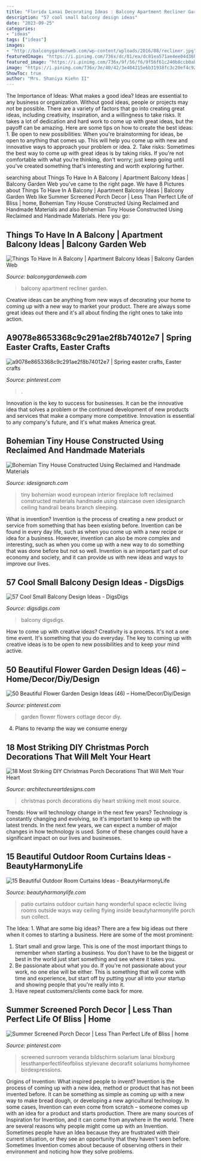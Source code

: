 ```yaml
---
title: "Florida Lanai Decorating Ideas : Balcony Apartment Recliner Garden"
description: "57 cool small balcony design ideas"
date: "2023-09-25"
categories:
- "ideas"
tags: ["ideas"]
images:
- "http://balconygardenweb.com/wp-content/uploads/2016/08/recliner.jpg"
featuredImage: "https://i.pinimg.com/736x/dc/81/ea/dc81ea571ae4ee04d36b259d668add30.jpg"
featured_image: "https://i.pinimg.com/736x/9f/56/f6/9f56f61c240b8ccb0ab20be838e29602.jpg"
image: "https://i.pinimg.com/736x/3e/40/42/3e404215e6b31938fc3c20ef4c92ea6d.jpg"
ShowToc: true
author: "Mrs. Shaniya Kiehn II"
---
```



The Importance of Ideas: What makes a good idea?
Ideas are essential to any business or organization. Without good ideas, people or projects may not be possible. There are a variety of factors that go into creating great ideas, including creativity, inspiration, and a willingness to take risks. It takes a lot of dedication and hard work to come up with great ideas, but the payoff can be amazing. Here are some tips on how to create the best ideas: 1. Be open to new possibilities: When you're brainstorming for ideas, be open to anything that comes up. This will help you come up with new and innovative ways to approach your problem or idea. 2. Take risks: Sometimes the best way to come up with great ideas is by taking risks. If you're not comfortable with what you're thinking, don't worry; just keep going until you've created something that's interesting and worth exploring further. 
	

		
searching about Things To Have In A Balcony | Apartment Balcony Ideas | Balcony Garden Web you've came to the right page. We have 8 Pictures about Things To Have In A Balcony | Apartment Balcony Ideas | Balcony Garden Web like Summer Screened Porch Decor | Less Than Perfect Life of Bliss | home, Bohemian Tiny House Constructed Using Reclaimed and Handmade Materials and also Bohemian Tiny House Constructed Using Reclaimed and Handmade Materials. Here you go:
		
    
## Things To Have In A Balcony | Apartment Balcony Ideas | Balcony Garden Web

<img loading=lazy src="http://balconygardenweb.com/wp-content/uploads/2016/08/recliner.jpg" onerror="this.onerror=null;this.src='https://tse1.mm.bing.net/th?id=OIP.2uGfdDAsurPxuz2pah_p4AHaLI&amp;pid=15.1';" alt="Things To Have In A Balcony | Apartment Balcony Ideas | Balcony Garden Web">

_Source: balconygardenweb.com_

>balcony apartment recliner garden. 

	

Creative ideas can be anything from new ways of decorating your home to coming up with a new way to market your product. There are always some great ideas out there and it's all about finding the right ones to take into action.

    
## A9078e8653368c9c291ae2f8b74012e7 | Spring Easter Crafts, Easter Crafts

<img loading=lazy src="https://i.pinimg.com/736x/dc/81/ea/dc81ea571ae4ee04d36b259d668add30.jpg" onerror="this.onerror=null;this.src='https://tse1.mm.bing.net/th?id=OIP.fip2QKWA1-nic1CZ174WeAHaJ4&amp;pid=15.1';" alt="a9078e8653368c9c291ae2f8b74012e7 | Spring easter crafts, Easter crafts">

_Source: pinterest.com_

>. 

	

Innovation is the key to success for businesses. It can be the innovative idea that solves a problem or the continued development of new products and services that make a company more competitive. Innovation is essential to any company's future, and it's what makes America great.

    
## Bohemian Tiny House Constructed Using Reclaimed And Handmade Materials

<img loading=lazy src="http://www.idesignarch.com/wp-content/uploads/European-Inspired-Bohemian-Tiny-House_4.jpg" onerror="this.onerror=null;this.src='https://tse1.mm.bing.net/th?id=OIP.5BJZMb0pQOv9GQF21hpn2QHaLG&amp;pid=15.1';" alt="Bohemian Tiny House Constructed Using Reclaimed and Handmade Materials">

_Source: idesignarch.com_

>tiny bohemian wood european interior fireplace loft reclaimed constructed materials handmade using staircase oven idesignarch ceiling handrail beans branch sleeping. 

	

What is invention?
Invention is the process of creating a new product or service from something that has been existing before. Invention can be found in every day life, such as when you come up with a new recipe or idea for a business. However, invention can also be more complex and interesting, such as when you come up with a new way to do something that was done before but not so well. Invention is an important part of our economy and society, and it can provide us with new ideas and ways to improve our lives.

    
## 57 Cool Small Balcony Design Ideas - DigsDigs

<img loading=lazy src="https://www.digsdigs.com/photos/small-balcony-design-ideas-32-554x833.jpg" onerror="this.onerror=null;this.src='https://tse3.mm.bing.net/th?id=OIP.gDmiZSMuOcHMUCHbhbVR3gHaLI&amp;pid=15.1';" alt="57 Cool Small Balcony Design Ideas - DigsDigs">

_Source: digsdigs.com_

>balcony digsdigs. 

	

How to come up with creative ideas?
Creativity is a process. It's not a one time event. It's something that you do everyday. The key to coming up with creative ideas is to be open to new possibilities and to keep your mind active.

    
## 50 Beautiful Flower Garden Design Ideas (46) – Home/Decor/Diy/Design

<img loading=lazy src="https://i.pinimg.com/736x/9f/56/f6/9f56f61c240b8ccb0ab20be838e29602.jpg" onerror="this.onerror=null;this.src='https://tse4.mm.bing.net/th?id=OIP.MQoxNXNakoEMuzyQ4z6_owHaJ3&amp;pid=15.1';" alt="50 Beautiful Flower Garden Design Ideas (46) – Home/Decor/Diy/Design">

_Source: pinterest.com_

>garden flower flowers cottage decor diy. 

	

4. Plans to revamp the way we consume energy 

    
## 18 Most Striking DIY Christmas Porch Decorations That Will Melt Your Heart

<img loading=lazy src="http://www.architectureartdesigns.com/wp-content/uploads/2014/12/936.jpg" onerror="this.onerror=null;this.src='https://tse1.mm.bing.net/th?id=OIP.wmoXV7TVoN0aF4ZkwmlgGQHaLL&amp;pid=15.1';" alt="18 Most Striking DIY Christmas Porch Decorations That Will Melt Your Heart">

_Source: architectureartdesigns.com_

>christmas porch decorations diy heart striking melt most source. 

	

Trends: How will technology change in the next few years?
Technology is constantly changing and evolving, so it's important to keep up with the latest trends. In the next few years, we can expect a number of major changes in how technology is used. Some of these changes could have a significant impact on our lives and businesses.

    
## 15 Beautiful Outdoor Room Curtains Ideas - BeautyHarmonyLife

<img loading=lazy src="http://beautyharmonylife.com/wp-content/uploads/2014/05/nelvnelp-800x594.png" onerror="this.onerror=null;this.src='https://tse4.mm.bing.net/th?id=OIP.F3zo8V7FEdKSr8j113Oy4AHaFf&amp;pid=15.1';" alt="15 Beautiful Outdoor Room Curtains Ideas - BeautyHarmonyLife">

_Source: beautyharmonylife.com_

>patio curtains outdoor curtain hang wonderful space eclectic living rooms outside ways way ceiling flying inside beautyharmonylife porch sun collect. 

	

The Idea: 1. What are some big ideas?
There are a few big ideas out there when it comes to starting a business. Here are some of the most prominent:
1. Start small and grow large. This is one of the most important things to remember when starting a business. You don't have to be the biggest or best in the world just start something and see where it takes you.
2. Be passionate about what you do. If you're not passionate about your work, no one else will be either. This is something that will come with time and experience, but start off by putting your all into your startup and showing people that you're really into it.
3. Have repeat customers/clients come back for more.

    
## Summer Screened Porch Decor | Less Than Perfect Life Of Bliss | Home

<img loading=lazy src="https://i.pinimg.com/736x/3e/40/42/3e404215e6b31938fc3c20ef4c92ea6d.jpg" onerror="this.onerror=null;this.src='https://tse2.mm.bing.net/th?id=OIP.1WVTojFb-yh58SKi9X-cpQHaLH&amp;pid=15.1';" alt="Summer Screened Porch Decor | Less Than Perfect Life of Bliss | home">

_Source: pinterest.com_

>screened sunroom veranda bildschirm solarium lanai bloxburg lessthanperfectlifeofbliss stylevane decorafit solariums homyhomee birdexpressions. 

	

Origins of Invention: What inspired people to invent?
Invention is the process of coming up with a new idea, method or product that has not been invented before. It can be something as simple as coming up with a new way to make bread dough, or developing a new agricultural technology. In some cases, Invention can even come from scratch – someone comes up with an idea for a product and starts production. There are many sources of Inspiration for Invention, and it can come from anywhere in the world.
There are several reasons why people might come up with an Invention. Sometimes people have an Idea because they are frustrated with their current situation, or they see an opportunity that they haven't seen before. Sometimes Invention comes about because of observing others in their environment and noticing how they solve problems.

